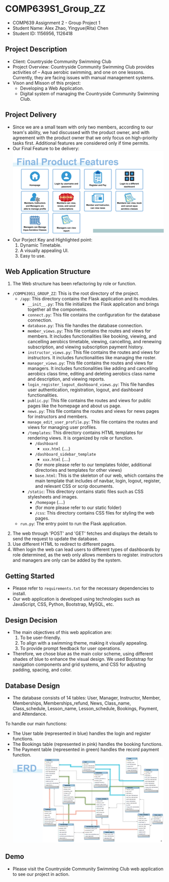# COMP639S1_Group_ZZ
- COMP639 Assignment 2 - Group Project 1
- Student Name: Alex Zhao, Yingyue(Rita) Chen
- Student ID: 1156956, 1126418

## Project Description
- Client: Countryside Community Swimming Club
- Project Overview: Countryside Community Swimming Club provides activities of – Aqua aerobic swimming, and one on one lessons. Currently, they are facing issues with manual management systems.
- Vison and Misson of this project: 
    - Developing a Web Application.
    - Digital system of managing the Countryside Community Swimming Club.

## Project Delivery
- Since we are a small team with only two members, according to our team's ability, we had discussed with the product owner, and with agreement with the product owner that we only focus on high-priority tasks first. Additional features are considered only if time permits.
- Our Final Feature to be delivery:
![Project Diagram](project_diagram_for_github_readme/05.jpg "Project Diagram")
- Our Porject Key and Highlighted point: 
    1. Dynamic Timetable.
    2. A visually appealing UI.
    3. Easy to use.

## Web Application Structure
1. The Web structure has been refactoring by role or function. 
- `/COMP639S1_GROUP_ZZ`: This is the root directory of the project.
  - `/app`: This directory contains the Flask application and its modules.
    - `__init__.py`: This file initializes the Flask application and brings together all the components.
    - `connect.py`: This file contains the configuration for the database connection.
    - `database.py`: This file handles the database connection.
    - `member_views.py`: This file contains the routes and views for members. It includes functionalities like booking, viewing, and cancelling aerobics timetable, viewing, cancelling, and renewing subscription, and viewing subscription payment history.
    - `instructor_views.py`: This file contains the routes and views for instructors. It includes functionalities like managing the roster.
    - `manager_views.py`: This file contains the routes and views for managers. It includes functionalities like adding and cancelling aerobics class time, editing and deleting aerobics class name and description, and viewing reports.
    - `login_register_logout_dashboard_views.py`: This file handles user authentication, registration, logout, and dashboard functionalities.
    - `public.py`: This file contains the routes and views for public pages like the homepage and about us page.
    - `news.py`: This file contains the routes and views for news pages for instructors and members.
    - `manage_edit_user_profile.py`: This file contains the routes and views for managing user profiles.
    - `/templates`: This directory contains HTML templates for rendering views. It is organized by role or function.
        - `/dashboard`
            - `xxx.html`
            (....)
        - `/dashboard_sidebar_template`
            - `xxx.html`
            (....)
        - (for more please refer to our templates folder, additional directories and templates for other views)
      - `base.html`: This is the skeleton of our web, which contains the main template that includes of navbar, login, logout, register, and relevant CSS or scrip documents.
    - `/static`: This directory contains static files such as CSS stylesheets and images.
        - `/homepage`
            (....)
        - (for more please refer to our static folder)
      - `/css`: This directory contains CSS files for styling the web pages.
  - `run.py`: The entry point to run the Flask application.

2. The web through 'POST' and 'GET' fetches and displays the details to send the request to update the database. 
3. Use different HTML to redirect to different pages. 
4. When login the web can lead users to different types of dashboards by role determined, as the web only allows members to register. instructors and managers are only can be added by the system.

## Getting Started
- Please refer to `requirements.txt` for the necessary dependencies to install.
- Our web application is developed using technologies such as JavaScript, CSS, Python, Bootstrap, MySQL, etc.

## Design Decision
- The main objectives of this web application are:
    1. To be user-friendly.
    2. To align with a swimming theme, making it visually appealing.
    3. To provide prompt feedback for user operations.
- Therefore, we chose blue as the main color scheme, using different shades of blue to enhance the visual design. We used Bootstrap for navigation components and grid systems, and CSS for adjusting padding, spacing, and color.

## Database Design
- The database consists of 14 tables: User, Manager, Instructor, Member, Memberships, Memberships_refund, News, Class_name, Class_schedule, Lesson_name, Lesson_schedule, Bookings, Payment, and Attendance.

To handle our main functions:
- The User table (represented in blue) handles the login and register functions.
- The Bookings table (represented in pink) handles the booking functions.
- The Payment table (represented in green) handles the record payment function.
![Project Diagram](project_diagram_for_github_readme/06.jpg "Project Diagram")

## Demo
- Please visit the Countryside Community Swimming Club web application to see our project in action.